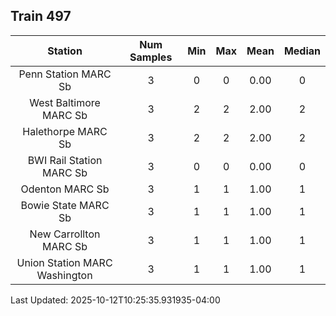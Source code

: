 ## Train 497

| Station | Num Samples | Min | Max | Mean | Median |
| :-----: | :---------: | :-: | :-: | :--: | :----: |
| Penn Station MARC Sb | 3 | 0 | 0 | 0.00 | 0 |
| West Baltimore MARC Sb | 3 | 2 | 2 | 2.00 | 2 |
| Halethorpe MARC Sb | 3 | 2 | 2 | 2.00 | 2 |
| BWI Rail Station MARC Sb | 3 | 0 | 0 | 0.00 | 0 |
| Odenton MARC Sb | 3 | 1 | 1 | 1.00 | 1 |
| Bowie State MARC Sb | 3 | 1 | 1 | 1.00 | 1 |
| New Carrollton MARC Sb | 3 | 1 | 1 | 1.00 | 1 |
| Union Station MARC Washington | 3 | 1 | 1 | 1.00 | 1 |


Last Updated: 2025-10-12T10:25:35.931935-04:00